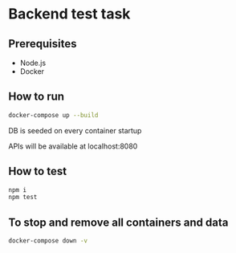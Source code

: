 # Backend test task

## Prerequisites
- Node.js
- Docker

## How to run
```bash
docker-compose up --build
```
DB is seeded on every container startup

APIs will be available at localhost:8080
## How to test
```bash
npm i
npm test
```

## To stop and remove all containers and data
```bash
docker-compose down -v
```
